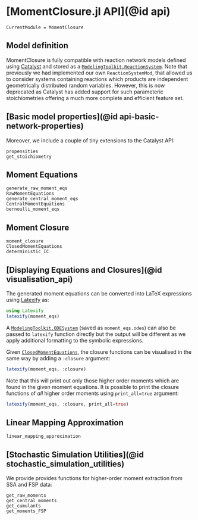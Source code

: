 # [MomentClosure.jl API](@id api)
```@meta
CurrentModule = MomentClosure
```

## Model definition

MomentClosure is fully compatible with reaction network models defined using [Catalyst](https://github.com/SciML/Catalyst.jl) and stored as a [`ModelingToolkit.ReactionSystem`](https://catalyst.sciml.ai/stable/api/catalyst_api/#ModelingToolkit.ReactionSystem). Note that previously we had implemented our own `ReactionSystemMod`, that allowed us to consider systems containing reactions which products are independent geometrically distributed random variables. However, this is now deprecated as Catalyst has added support for such parameteric stoichiometries offering a much more complete and efficient feature set.

## [Basic model properties](@id api-basic-network-properties)

Moreover, we include a couple of tiny extensions to the Catalyst API:

```@docs
propensities
get_stoichiometry
```

## Moment Equations

```@docs
generate_raw_moment_eqs
RawMomentEquations
generate_central_moment_eqs
CentralMomentEquations
bernoulli_moment_eqs
```

## Moment Closure

```@docs
moment_closure
ClosedMomentEquations
deterministic_IC
```

## [Displaying Equations and Closures](@id visualisation_api)

The generated moment equations can be converted into LaTeX expressions using [Latexify](https://github.com/korsbo/Latexify.jl) as:
```julia
using Latexify
latexify(moment_eqs)
```
A [`ModelingToolkit.ODESystem`](https://mtk.sciml.ai/stable/systems/ODESystem/) (saved as `moment_eqs.odes`) can also be passed to `latexify` function directly but the output will be different as we apply additional formatting to the symbolic expressions.

Given [`ClosedMomentEquations`](@ref), the closure functions can be visualised in the same way by adding a `:closure` argument:
```julia
latexify(moment_eqs, :closure)
```
Note that this will print out only those higher order moments which are found in the given moment equations. It is possible to print the closure functions of *all* higher order moments using `print_all=true` argument:
```julia
latexify(moment_eqs, :closure, print_all=true)
```

## Linear Mapping Approximation

```@docs
linear_mapping_approximation
```

## [Stochastic Simulation Utilities](@id stochastic_simulation_utilities)

We provide provides functions for higher-order moment extraction from SSA and FSP data:
```@docs
get_raw_moments
get_central_moments
get_cumulants
get_moments_FSP
```
